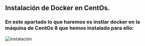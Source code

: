 ##  Instalación de Docker en CentOs.

### En este apartado lo que haremos es instlar docker en la máquina de CentOs 8 que hemos instalado para ello:

![instalación]("https://github.com/Juanrdls/Docker-Centos/blob/main/2.PNG")
